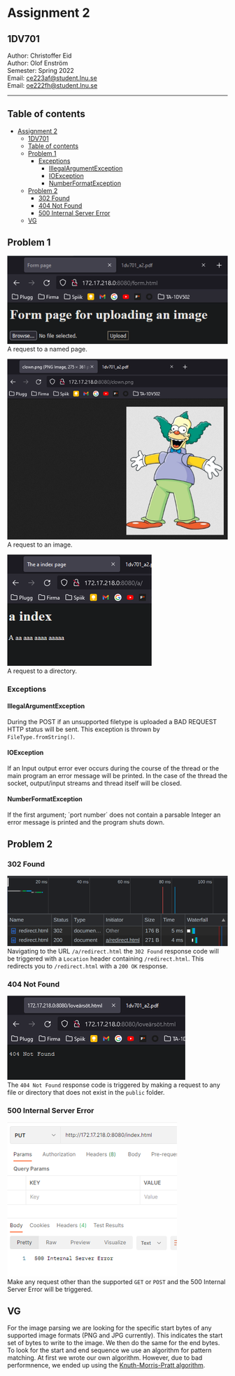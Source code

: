 # Assignment 2  
## 1DV701

Author: Christoffer Eid  
Author: Olof Enström  
Semester: Spring 2022  
Email: ce223af@student.lnu.se  
Email: oe222fh@student.lnu.se

---
## Table of contents
- [Assignment 2](#assignment-2)
  - [1DV701](#1dv701)
  - [Table of contents](#table-of-contents)
  - [Problem 1](#problem-1)
    - [Exceptions](#exceptions)
      - [IllegalArgumentException](#illegalargumentexception)
      - [IOException](#ioexception)
      - [NumberFormatException](#numberformatexception)
  - [Problem 2](#problem-2)
    - [302 Found](#302-found)
    - [404 Not Found](#404-not-found)
    - [500 Internal Server Error](#500-internal-server-error)
  - [VG](#vg)

## Problem 1
![Named HTML page](img/named-html-page.png)  
A request to a named page.

![Image support](img/image.png)  
A request to an image.

![Directory](img/directory-with-index.png)  
A request to a directory.

### Exceptions
#### IllegalArgumentException
During the POST if an unsupported filetype is uploaded a BAD REQUEST HTTP status will be sent. This exception is thrown by `FileType.fromString()`. 

#### IOException
If an Input output error ever occurs during the course of the thread or the main program an error message will be printed. In the case of the thread the socket, output/input streams and thread itself will be closed. 

#### NumberFormatException
If the first argument; ´port number´ does not contain a parsable Integer an error message is printed and the program shuts down. 

## Problem 2
### 302 Found
![302 Found](img/302_found.png)  
Navigating to the URL `/a/redirect.html` the `302 Found` response code will be triggered with a `Location` header containing `/redirect.html`. This redirects you to `/redirect.html` with a `200 OK` response.

### 404 Not Found
![404 Not Found](img/not-found.png)  
The `404 Not Found` response code is triggered by making a request to any file or directory that does not exist in the `public` folder.

### 500 Internal Server Error
![500 Internal Server Error](img/internal-server-error.png)  
Make any request other than the supported `GET` or `POST` and the 500 Internal Server Error will be triggered.

## VG
For the image parsing we are looking for the specific start bytes of any supported image formats (PNG and JPG currently). This indicates the start set of bytes to write to the image. We then do the same for the end bytes. To look for the start and end sequence we use an algorithm for pattern matching. At first we wrote our own algorithm. However, due to bad performnence, we ended up using the [Knuth-Morris-Pratt algorithm](https://stackoverflow.com/a/1507813).